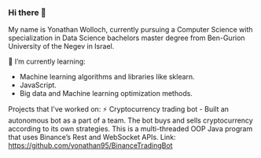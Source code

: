### Hi there 👋
My name is Yonathan Wolloch, currently pursuing a Computer Science with specialization in Data Science bachelors master degree from Ben-Gurion University of the Negev in Israel.

🌱 I’m currently learning:
- Machine learning algorithms and libraries like sklearn.
- JavaScript.
- Big data and Machine learning optimization methods.

Projects that I've worked on:
⚡ Cryptocurrency trading bot - Built an autonomous bot as a part of a team. The bot buys and sells cryptocurrency according to its own strategies. This is a multi-threaded OOP Java program that uses Binance’s Rest and WebSocket APIs. Link: https://github.com/yonathan95/BinanceTradingBot

<!--
**yonathan95/yonathan95** is a ✨ _special_ ✨ repository because its `README.md` (this file) appears on your GitHub profile.

Here are some ideas to get you started:

- 🔭 I’m currently working on ...
- 🌱 I’m currently learning ...
- 👯 I’m looking to collaborate on ...
- 🤔 I’m looking for help with ...
- 💬 Ask me about ...
- 📫 How to reach me: ...
- 😄 Pronouns: ...
- ⚡ Fun fact: ...
-->
